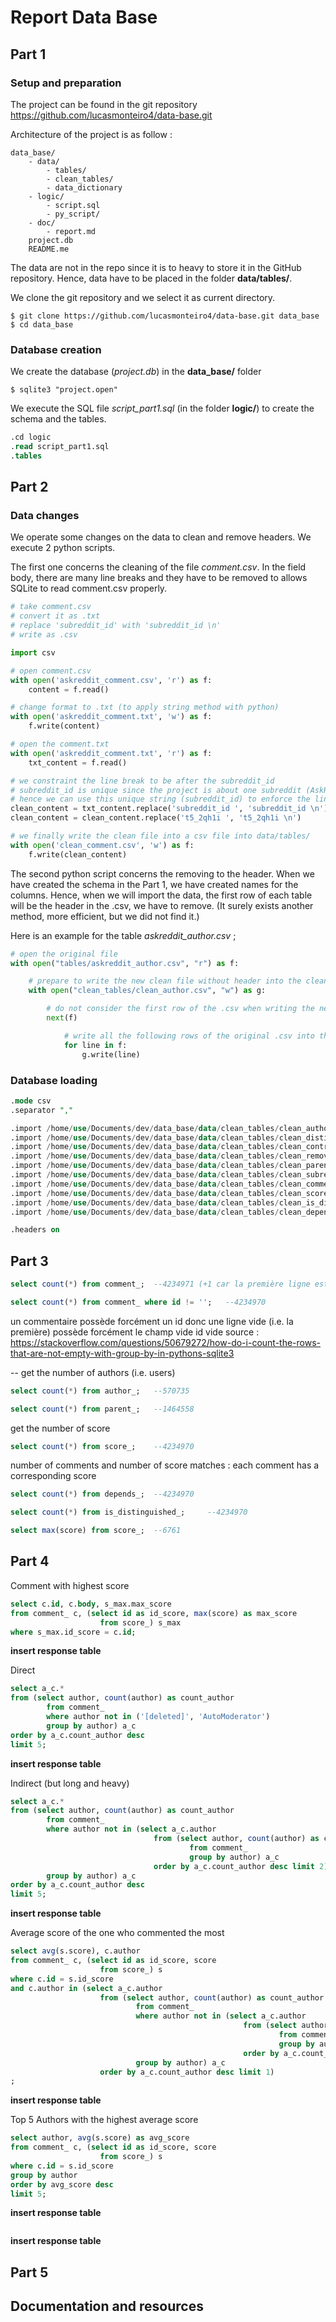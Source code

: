 # Report Data Base

## Part 1

### Setup and preparation

The project can be found in the git repository https://github.com/lucasmonteiro4/data-base.git

Architecture of the project is as follow :

```
data_base/
    - data/
        - tables/
        - clean_tables/
        - data_dictionary
    - logic/
        - script.sql
        - py_script/
    - doc/
        - report.md
    project.db
    README.me
```

The data are not in the repo since it is to heavy to store it in the GitHub repository. Hence, data have to be placed in the folder **data/tables/**. 

We clone the git repository and we select it as current directory.

```shell
$ git clone https://github.com/lucasmonteiro4/data-base.git data_base
$ cd data_base
```

### Database creation

We create the database (*project.db*) in the **data_base/** folder

```shell
$ sqlite3 "project.open"
```

We execute the SQL file *script_part1.sql* (in the folder **logic/**) to create the schema and the tables.

```sql
.cd logic
.read script_part1.sql
.tables
```

## Part 2

### Data changes

We operate some changes on the data to clean and remove headers. We execute 2 python scripts.

The first one concerns the cleaning of the file *comment.csv*. In the field body, there are many line breaks and they have to be removed to allows SQLite to read comment.csv properly.

```python
# take comment.csv
# convert it as .txt
# replace 'subreddit_id' with 'subreddit_id \n'
# write as .csv

import csv

# open comment.csv
with open('askreddit_comment.csv', 'r') as f:
    content = f.read()

# change format to .txt (to apply string method with python)
with open('askreddit_comment.txt', 'w') as f:
    f.write(content)

# open the comment.txt
with open('askreddit_comment.txt', 'r') as f:
    txt_content = f.read()

# we constraint the line break to be after the subreddit_id
# subreddit_id is unique since the project is about one subreddit (AskReddit)
# hence we can use this unique string (subreddit_id) to enforce the line break
clean_content = txt_content.replace('subreddit_id ', 'subreddit_id \n')
clean_content = clean_content.replace('t5_2qh1i ', 't5_2qh1i \n')

# we finally write the clean file into a csv file into data/tables/
with open('clean_comment.csv', 'w') as f:
    f.write(clean_content)
```

The second python script concerns the removing to the header. When we have created the schema in the Part 1, we have created names for the columns. Hence, when we will import the data, the first row of each table will be the header in the .csv, we have to remove. (It surely exists another method, more efficient, but we did not find it.)

Here is an example for the table *askreddit_author.csv* ;

```python
# open the original file
with open("tables/askreddit_author.csv", "r") as f:

    # prepare to write the new clean file without header into the clean_tables/ folder
	with open("clean_tables/clean_author.csv", "w") as g:

        # do not consider the first row of the .csv when writing the new one
		next(f)

            # write all the following rows of the original .csv into the new clean .csv
			for line in f:
				g.write(line)
```

### Database loading

```sql
.mode csv
.separator ","

.import /home/use/Documents/dev/data_base/data/clean_tables/clean_author.csv author_
.import /home/use/Documents/dev/data_base/data/clean_tables/clean_distinguihshed.csv distinguihshed_
.import /home/use/Documents/dev/data_base/data/clean_tables/clean_controverse.csv controversy_
.import /home/use/Documents/dev/data_base/data/clean_tables/clean_removal.csv removal_
.import /home/use/Documents/dev/data_base/data/clean_tables/clean_parent.csv parent_
.import /home/use/Documents/dev/data_base/data/clean_tables/clean_subreddit.csv subreddit_
.import /home/use/Documents/dev/data_base/data/clean_tables/clean_comment.csv comment_
.import /home/use/Documents/dev/data_base/data/clean_tables/clean_score.csv score_
.import /home/use/Documents/dev/data_base/data/clean_tables/clean_is_dist.csv is_distinguished_
.import /home/use/Documents/dev/data_base/data/clean_tables/clean_depends.csv depends_

.headers on
```

## Part 3

```sql
select count(*) from comment_;  --4234971 (+1 car la première ligne est vide)					
```

```sql
select count(*) from comment_ where id != '';   --4234970 
```

un commentaire possède forcément un id donc une ligne vide (i.e. la première) possède forcément le champ vide id vide
source : https://stackoverflow.com/questions/50679272/how-do-i-count-the-rows-that-are-not-empty-with-group-by-in-pythons-sqlite3

-- get the number of authors (i.e. users)	
```sql	
select count(*) from author_;   --570735
```

```sql
select count(*) from parent_;   --1464558
```

get the number of score
```sql
select count(*) from score_;    --4234970 
```
number of comments and number of score matches : each comment has a corresponding score

```sql
select count(*) from depends_;  --4234970 
```

```sql
select count(*) from is_distinguished_;     --4234970 
```

```sql
select max(score) from score_;  --6761
```

## Part 4

Comment with highest score

```sql
select c.id, c.body, s_max.max_score 
from comment_ c, (select id as id_score, max(score) as max_score 
                    from score_) s_max 
where s_max.id_score = c.id;
```
**insert response table**

Direct 
```sql
select a_c.* 
from (select author, count(author) as count_author 
        from comment_ 
        where author not in ('[deleted]', 'AutoModerator')  
        group by author) a_c 
order by a_c.count_author desc 
limit 5;
```

**insert response table**

Indirect (but long and heavy)

```sql
select a_c.* 
from (select author, count(author) as count_author 
        from comment_ 
        where author not in (select a_c.author 
                                from (select author, count(author) as count_author 
                                        from comment_ 
                                        group by author) a_c 
                                order by a_c.count_author desc limit 2)  
        group by author) a_c 
order by a_c.count_author desc 
limit 5;
```

**insert response table**


Average score of the one who commented the most

```sql
select avg(s.score), c.author 
from comment_ c, (select id as id_score, score 
                    from score_) s 
where c.id = s.id_score 
and c.author in (select a_c.author 
                    from (select author, count(author) as count_author 
                            from comment_ 
                            where author not in (select a_c.author 
                                                    from (select author, count(author) as count_author 
                                                            from comment_ 
                                                            group by author) a_c 
                                                    order by a_c.count_author desc limit 2)  
                            group by author) a_c 
                    order by a_c.count_author desc limit 1)
;
```

**insert response table**

Top 5 Authors with the highest average score

```sql
select author, avg(s.score) as avg_score 
from comment_ c, (select id as id_score, score 
                    from score_) s 
where c.id = s.id_score 
group by author 
order by avg_score desc 
limit 5;
```

**insert response table**

```sql

```

**insert response table**

## Part 5

## Documentation and resources
